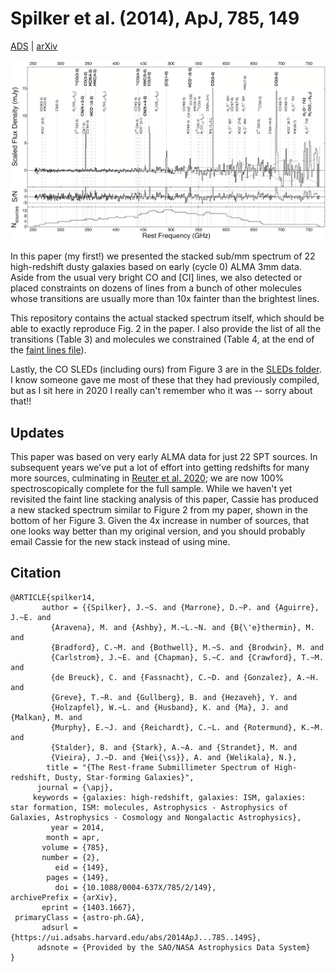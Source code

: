 Spilker et al. (2014), ApJ, 785, 149
====================================

[ADS](https://ui.adsabs.harvard.edu/abs/2014ApJ...785..149S/abstract) | [arXiv](https://arxiv.org/abs/1403.1667)

![Stacked Spectrum](Fig2_stackedspectrum.png)

In this paper (my first!) we presented the stacked sub/mm spectrum of 22 high-redshift
dusty galaxies based on early (cycle 0) ALMA 3mm data. Aside from the usual very bright
CO and [CI] lines, we also detected or placed constraints on dozens of lines from a 
bunch of other molecules whose transitions are usually more than 10x fainter than the
brightest lines.

This repository contains the actual stacked spectrum itself, which should be able to
exactly reproduce Fig. 2 in the paper. I also provide the list of all the transitions
(Table 3) and molecules we constrained (Table 4, at the end of the 
[faint lines file](Faint_line_properties_s14mm.txt)).

Lastly, the CO SLEDs (including ours) from Figure 3 are in the [SLEDs folder](CO_SLEDs).
I know someone gave me most of these that they had previously compiled, but as I sit 
here in 2020 I really can't remember who it was -- sorry about that!!


Updates
-------

This paper was based on very early ALMA data for just 22 SPT sources. In subsequent
years we've put a lot of effort into getting redshifts for many more sources,
culminating in [Reuter et al. 2020](https://ui.adsabs.harvard.edu/abs/2020arXiv200614060R/abstract);
we are now 100% spectroscopically complete for the full sample. While we haven't yet
revisited the faint line stacking analysis of this paper, Cassie has produced a new
stacked spectrum similar to Figure 2 from my paper, shown in the bottom of her
Figure 3.  Given the 4x increase in number of sources, that one looks way better than
my original version, and you should probably email Cassie for the new stack instead 
of using mine.


Citation
--------

    @ARTICLE{spilker14,
           author = {{Spilker}, J.~S. and {Marrone}, D.~P. and {Aguirre}, J.~E. and
             {Aravena}, M. and {Ashby}, M.~L.~N. and {B{\'e}thermin}, M. and
             {Bradford}, C.~M. and {Bothwell}, M.~S. and {Brodwin}, M. and
             {Carlstrom}, J.~E. and {Chapman}, S.~C. and {Crawford}, T.~M. and
             {de Breuck}, C. and {Fassnacht}, C.~D. and {Gonzalez}, A.~H. and
             {Greve}, T.~R. and {Gullberg}, B. and {Hezaveh}, Y. and
             {Holzapfel}, W.~L. and {Husband}, K. and {Ma}, J. and {Malkan}, M. and
             {Murphy}, E.~J. and {Reichardt}, C.~L. and {Rotermund}, K.~M. and
             {Stalder}, B. and {Stark}, A.~A. and {Strandet}, M. and
             {Vieira}, J.~D. and {Wei{\ss}}, A. and {Welikala}, N.},
            title = "{The Rest-frame Submillimeter Spectrum of High-redshift, Dusty, Star-forming Galaxies}",
          journal = {\apj},
         keywords = {galaxies: high-redshift, galaxies: ISM, galaxies: star formation, ISM: molecules, Astrophysics - Astrophysics of Galaxies, Astrophysics - Cosmology and Nongalactic Astrophysics},
             year = 2014,
            month = apr,
           volume = {785},
           number = {2},
              eid = {149},
            pages = {149},
              doi = {10.1088/0004-637X/785/2/149},
    archivePrefix = {arXiv},
           eprint = {1403.1667},
     primaryClass = {astro-ph.GA},
           adsurl = {https://ui.adsabs.harvard.edu/abs/2014ApJ...785..149S},
          adsnote = {Provided by the SAO/NASA Astrophysics Data System}
    }

